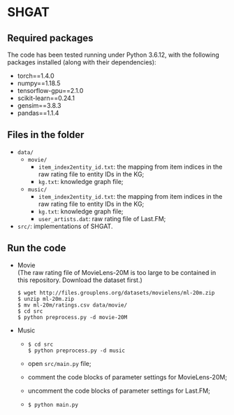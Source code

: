 # SHGAT

## Required packages
The code has been tested running under Python 3.6.12, with the following packages installed (along with their dependencies):

- torch==1.4.0
- numpy==1.18.5
- tensorflow-gpu==2.1.0
- scikit-learn==0.24.1
- gensim==3.8.3
- pandas==1.1.4

## Files in the folder
- `data/`
  - `movie/`
    - `item_index2entity_id.txt`: the mapping from item indices in the raw rating file to entity IDs in the KG;
    - `kg.txt`: knowledge graph file;
  - `music/`
    - `item_index2entity_id.txt`: the mapping from item indices in the raw rating file to entity IDs in the KG;
    - `kg.txt`: knowledge graph file;
    - `user_artists.dat`: raw rating file of Last.FM;
- `src/`: implementations of SHGAT.

## Run the code
- Movie  
  (The raw rating file of MovieLens-20M is too large to be contained in this repository.
  Download the dataset first.)
  ```
  $ wget http://files.grouplens.org/datasets/movielens/ml-20m.zip
  $ unzip ml-20m.zip
  $ mv ml-20m/ratings.csv data/movie/
  $ cd src
  $ python preprocess.py -d movie-20M
  ```

- Music
  - ```
    $ cd src
    $ python preprocess.py -d music
    ```
  - open `src/main.py` file;
    
  - comment the code blocks of parameter settings for MovieLens-20M;
    
  - uncomment the code blocks of parameter settings for Last.FM;
    
  - ```
    $ python main.py
    ```

